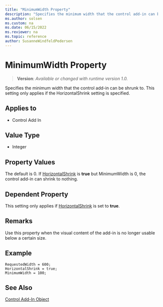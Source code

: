 ```yaml
---
title: "MinimumWidth Property"
description: "Specifies the minimum width that the control add-in can be shrunk to."
ms.author: solsen
ms.custom: na
ms.date: 06/15/2022
ms.reviewer: na
ms.topic: reference
author: SusanneWindfeldPedersen
---
```

[//]: # (START>DO_NOT_EDIT)
[//]: # (IMPORTANT:Do not edit any of the content between here and the END>DO_NOT_EDIT.)
[//]: # (Any modifications should be made in the .xml files in the ModernDev repo.)
# MinimumWidth Property
> **Version**: _Available or changed with runtime version 1.0._

Specifies the minimum width that the control add-in can be shrunk to. This setting only applies if the HorizontalShrink setting is specified.

## Applies to
-   Control Add In

[//]: # (IMPORTANT: END>DO_NOT_EDIT)

## Value Type 
  
- Integer 

## Property Values

The default is 0. If [HorizontalShrink](devenv-horizontalshrink-property.md) is **true** but MinimumWidth is 0, the control add-in can shrink to nothing.

## Dependent Property

This setting only applies if [HorizontalShrink](devenv-horizontalshrink-property.md) is set to **true**.

## Remarks 

Use this property when the visual content of the add-in is no longer usable below a certain size.

## Example 

```AL
RequestedWidth = 600;
HorizontalShrink = true;
MinimumWidth = 100;
```

## See Also

[Control Add-In Object](../devenv-control-addin-object.md)   
